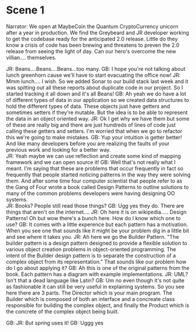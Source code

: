 # Scene 1

Narrator: We open at MaybeCoin the Quantum CryptoCurrency unicorn after a year in production.  We find the Greybeard and JR developer working to get the codebase ready for the anticipated 2.0 release.  Little do they know a crisis of code has been brewing and threatens to preven the 2.0 release from seeing the light of day.  Can our hero's overcome the new villian.... themselves.

JR: Beans....Beans....Beans...too many.
GB: I hope you're not talking about lunch greenhorn cause we'll have to start evacuating the office now!
JR: Mmm lunch.... I wish.  So we added Sonar to our build stack last week and it was spitting out all these reports about duplicate code in our project.  So I started tracking it all down and it's all Beans!
GB: Ah yeah we do have a lot of different types of data in our application so we created data structures to hold the different types of data.  These objects just have getters and sometimes setters if they're mutable.  But the idea is to be able to represent the data in an object oriented way.
JR: Ok I get why we have them but some of these are really big and there are just hundreds of lines of code just calling these getters and setters.  I'm worried that when we go to refactor this we're going to make mistakes.
GB: Yup your intuition is getter better!  And like many developers before you are realizing the faults of your previous work and looking for a better way.  
JR: Yeah maybe we can use reflection and create some kind of mapping framework and we can open source it!
GB: Well that's not really what I meant.  I'm saying that these are problems that occur frequently in fact so frequently that people started noticing patterns in the way they were solving them.  And after some time four computer scientist that people refer to as the Gang of Four wrote a book called Design Patterns to outline solutions to many of the common problems developers were having designing OO systems.  
JR: Books?  People still read those things?
GB: Ugg yes they do.  There are things that aren't on the internet....
JR: Oh here it is on wikipedia..... Design Patterns!  Oh but wow there's a bunch here.  How do I know which one to use?
GB: It comes with a little experence but each pattern has a motivation.  When you see one that sounds like it might be your problem dig in a little bit and see where it takes you.
JR: Ah here we go the Builder Pattern.  "The builder pattern is a design pattern designed to provide a flexible solution to various object creation problems in object-oriented programming. The intent of the Builder design pattern is to separate the construction of a complex object from its representation." That sounds like our problem how do I go about applying it?
GB: Ah this is one of the original patterns from the book.  Each pattern has a diagram with example implementations.
JR: UML?  Isn't that a dead language like Latin?
GB: Um no even though it's not quite as fashionable it can still be very useful in explaining systems.  So you see here there are 3 parts.  The Director which is your main program.  The Builder which is composed of both an interface and a concreate class responsible for building the complex object, and finally the Product which is the concrete of the complex object being built.



GB: 
JR: But spring uses it!
GB: Uggg yes 
